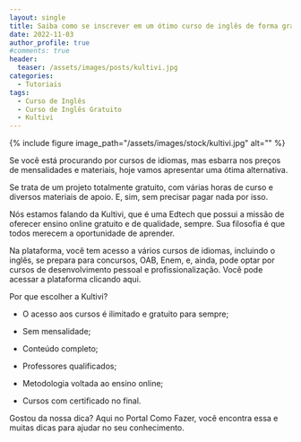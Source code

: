 ```yaml
---
layout: single
title: Saiba como se inscrever em um ótimo curso de inglês de forma gratuita
date: 2022-11-03
author_profile: true
#comments: true
header:
  teaser: /assets/images/posts/kultivi.jpg
categories:
  - Tutoriais
tags:
  - Curso de Inglês
  - Curso de Inglês Gratuito
  - Kultivi
---
```


{% include figure image_path="/assets/images/stock/kultivi.jpg" alt=""  %}

Se você está procurando por cursos de idiomas, mas esbarra nos preços de mensalidades e materiais, hoje vamos apresentar uma ótima alternativa.

Se trata de um projeto totalmente gratuito, com várias horas de curso e diversos materiais de apoio. E, sim, sem precisar pagar nada por isso.

Nós estamos falando da Kultivi, que é uma Edtech que possui a missão de oferecer ensino online gratuito e de qualidade, sempre. Sua filosofia é que todos merecem a oportunidade de aprender.

Na plataforma, você tem acesso a vários cursos de idiomas, incluindo o inglês, se prepara para concursos, OAB, Enem, e, ainda, pode optar por cursos de desenvolvimento pessoal e profissionalização. Você pode acessar a plataforma clicando aqui.


Por que escolher a Kultivi?

- O acesso aos cursos é ilimitado e gratuito para sempre;

- Sem mensalidade;

- Conteúdo completo;

- Professores qualificados;

- Metodologia voltada ao ensino online; 

- Cursos com certificado no final.

Gostou da nossa dica? Aqui no Portal Como Fazer, você encontra essa e muitas dicas para ajudar no seu conhecimento.